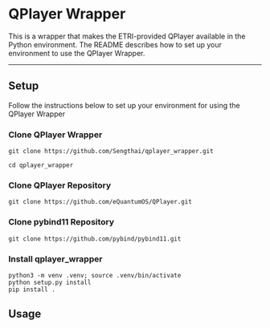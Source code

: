 # QPlayer Wrapper

This is a wrapper that makes the ETRI-provided QPlayer available in the Python environment.
The README describes how to set up your environment to use the QPlayer Wrapper.

---------------
## Setup

Follow the instructions below to set up your environment for using the QPlayer Wrapper

### Clone QPlayer Wrapper
```bach
git clone https://github.com/Sengthai/qplayer_wrapper.git
```
```bach
cd qplayer_wrapper
```

### Clone QPlayer Repository
```bach
git clone https://github.com/eQuantumOS/QPlayer.git
```

### Clone pybind11 Repository
```bach
git clone https://github.com/pybind/pybind11.git
```

### Install qplayer_wrapper
```bach
python3 -m venv .venv; source .venv/bin/activate
python setup.py install
pip install .
```

## Usage

